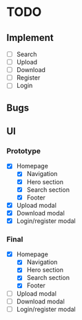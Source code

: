 # TODO

## Implement

- [ ] Search
- [ ] Upload
- [ ] Download
- [ ] Register
- [ ] Login

## Bugs

## UI

### Prototype

- [X] Homepage
  - [x] Navigation
  - [x] Hero section
  - [x] Search section
  - [x] Footer
- [X] Upload modal
- [X] Download modal
- [X] Login/register modal

### Final

- [X] Homepage
  - [X] Navigation
  - [X] Hero section
  - [X] Search section
  - [X] Footer
- [ ] Upload modal
- [ ] Download modal
- [ ] Login/register modal
